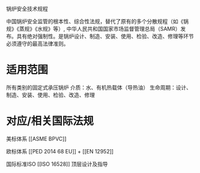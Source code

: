锅炉安全技术规程

中国​​锅炉安全监管的根本性、综合性法规​​，替代了原有的多个分散规程（如《锅规》《蒸规》《水规》等）, 中华人民共和国国家市场监督管理总局（SAMR）发布。具有绝对强制性​​。是锅炉设计、制造、安装、使用、检验、改造、修理等环节必须遵守的​​最高法律准则​​。


# 适用范围

所有类别​​的固定式承压锅炉
介质​​：水、有机热载体（导热油）
生命周期​​：设计、制造、安装、使用、检验、改造、修理

# 对应/相关国际法规

美标体系
[[ASME BPVC]]

欧标体系
[[PED 2014 68 EU]] + [[EN 12952]]

国际标准ISO
[[ISO 16528]] 顶层设计及指导


